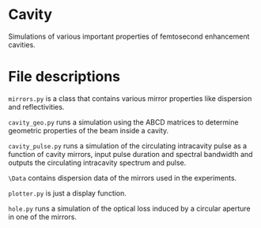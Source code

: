 # Cavity
Simulations of various important properties of femtosecond enhancement cavities.

# File descriptions
`mirrors.py` is a class that contains various mirror properties like dispersion and reflectivities.

`cavity_geo.py` runs a simulation using the ABCD matrices to determine geometric properties of the beam inside a cavity.

`cavity_pulse.py` runs a simulation of the circulating intracavity pulse as a function of cavity mirrors, input pulse duration and spectral bandwidth and outputs the circulating intracavity spectrum and pulse. 

`\Data` contains dispersion data of the mirrors used in the experiments. 

`plotter.py` is just a display function.

`hole.py` runs a simulation of the optical loss induced by a circular aperture in one of the mirrors. 
